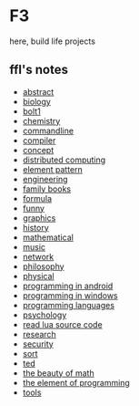 F3
==

here, build life projects

ffl's notes
-----
- [abstract](https://github.com/fanfeilong/f3/tree/master/notes/abstract.md) 
- [biology](https://github.com/fanfeilong/f3/tree/master/notes/biology.md) 
- [bolt1](https://github.com/fanfeilong/f3/tree/master/notes/bolt1.md) 
- [chemistry](https://github.com/fanfeilong/f3/tree/master/notes/chemistry.md) 
- [commandline](https://github.com/fanfeilong/f3/tree/master/notes/commandline.md) 
- [compiler](https://github.com/fanfeilong/f3/tree/master/notes/compiler.md) 
- [concept](https://github.com/fanfeilong/f3/tree/master/notes/concept.md) 
- [distributed computing](https://github.com/fanfeilong/f3/tree/master/notes/distributed-computing.md) 
- [element pattern](https://github.com/fanfeilong/f3/tree/master/notes/element-pattern.md) 
- [engineering](https://github.com/fanfeilong/f3/tree/master/notes/engineering.md) 
- [family books](https://github.com/fanfeilong/f3/tree/master/notes/family-books.md) 
- [formula](https://github.com/fanfeilong/f3/tree/master/notes/formula.md) 
- [funny](https://github.com/fanfeilong/f3/tree/master/notes/funny.md) 
- [graphics](https://github.com/fanfeilong/f3/tree/master/notes/graphics.md) 
- [history](https://github.com/fanfeilong/f3/tree/master/notes/history.md) 
- [mathematical](https://github.com/fanfeilong/f3/tree/master/notes/mathematical.md) 
- [music](https://github.com/fanfeilong/f3/tree/master/notes/music.md) 
- [network](https://github.com/fanfeilong/f3/tree/master/notes/network.md) 
- [philosophy](https://github.com/fanfeilong/f3/tree/master/notes/philosophy.md) 
- [physical](https://github.com/fanfeilong/f3/tree/master/notes/physical.md) 
- [programming in android](https://github.com/fanfeilong/f3/tree/master/notes/programming-in-android.md) 
- [programming in windows](https://github.com/fanfeilong/f3/tree/master/notes/programming-in-windows.md) 
- [programming languages](https://github.com/fanfeilong/f3/tree/master/notes/programming-languages.md) 
- [psychology](https://github.com/fanfeilong/f3/tree/master/notes/psychology.md) 
- [read lua source code](https://github.com/fanfeilong/f3/tree/master/notes/read-lua-source-code.md) 
- [research](https://github.com/fanfeilong/f3/tree/master/notes/research.md) 
- [security](https://github.com/fanfeilong/f3/tree/master/notes/security.md) 
- [sort](https://github.com/fanfeilong/f3/tree/master/notes/sort.md) 
- [ted](https://github.com/fanfeilong/f3/tree/master/notes/ted.md) 
- [the beauty of math](https://github.com/fanfeilong/f3/tree/master/notes/the-beauty-of-math.md) 
- [the element of programming](https://github.com/fanfeilong/f3/tree/master/notes/the-element-of-programming.md) 
- [tools](https://github.com/fanfeilong/f3/tree/master/notes/tools.md) 

